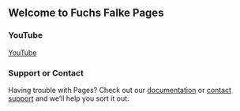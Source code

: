 ## Welcome to Fuchs Falke Pages

### YouTube

[YouTube](https://www.youtube.com/channel/UCrcT65ox1qC9ybbvMB62KnQ)


### Support or Contact

Having trouble with Pages? Check out our [documentation](https://docs.github.com/categories/github-pages-basics/) or [contact support](https://github.com/contact) and we’ll help you sort it out.
